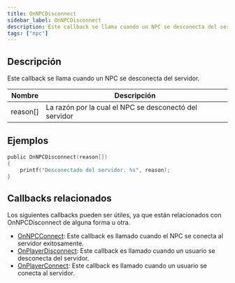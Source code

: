 ```yaml
---
title: OnNPCDisconnect
sidebar_label: OnNPCDisconnect
description: Este callback se llama cuando un NPC se desconecta del servidor.
tags: ["npc"]
---
```


## Descripción

Este callback se llama cuando un NPC se desconecta del servidor.

| Nombre       | Descripción                                             |
| ------------ | ------------------------------------------------------- |
| reason[]     | La razón por la cual el NPC se desconectó del servidor  |  

## Ejemplos

```c
public OnNPCDisconnect(reason[])
{
    printf("Desconectado del servidor. %s", reason);
}
```

## Callbacks relacionados

Los siguientes callbacks pueden ser útiles, ya que están relacionados con OnNPCDisconnect de alguna forma u otra.

- [OnNPCConnect](OnNPCConnect): Este callback es llamado cuando el NPC se conecta al servidor exitosamente.
- [OnPlayerDisconnect](OnPlayerDisconnect): Este callback es llamado cuando un usuario se desconecta del servidor.
- [OnPlayerConnect](OnPlayerConnect): Este callback es llamado cuando un usuario se conecta al servidor.
